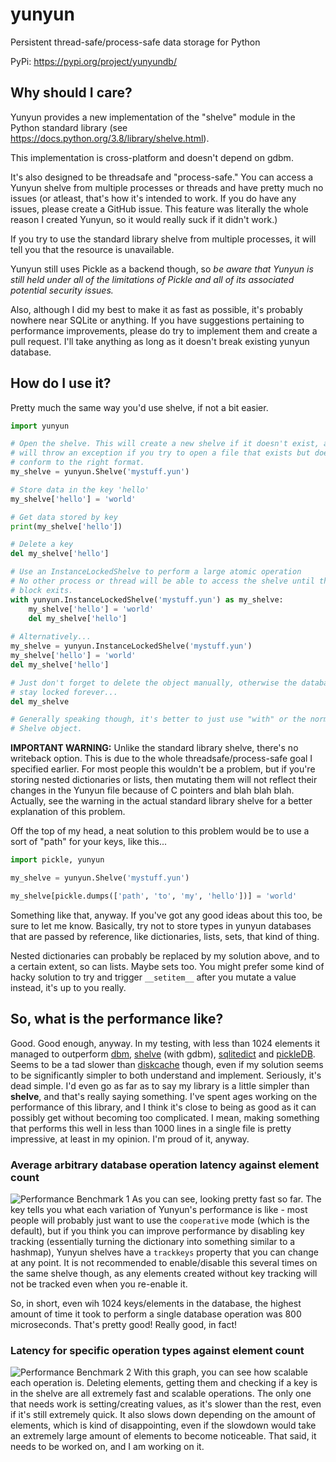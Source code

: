 # yunyun
Persistent thread-safe/process-safe data storage for Python

PyPi: https://pypi.org/project/yunyundb/

## Why should I care?

Yunyun provides a new implementation of the "shelve" module in the Python
standard library (see https://docs.python.org/3.8/library/shelve.html).

This implementation is cross-platform and doesn't depend on gdbm.

It's also designed to be threadsafe and "process-safe." You can access a
Yunyun shelve from multiple processes or threads and have pretty much no issues
(or atleast, that's how it's intended to work. If you do have any issues,
please create a GitHub issue. This feature was literally the whole reason I
created Yunyun, so it would really suck if it didn't work.)

If you try to use the standard library shelve from multiple processes, it will
tell you that the resource is unavailable.

Yunyun still uses Pickle as a backend though, so *be aware that Yunyun is
still held under all of the limitations of Pickle and all of its associated
potential security issues.*

Also, although I did my best to make it as fast as possible, it's probably
nowhere near SQLite or anything. If you have suggestions pertaining to
performance improvements, please do try to implement them and create a pull
request. I'll take anything as long as it doesn't break existing yunyun
database.

## How do I use it?

Pretty much the same way you'd use shelve, if not a bit easier.

```py
import yunyun

# Open the shelve. This will create a new shelve if it doesn't exist, and
# will throw an exception if you try to open a file that exists but doesn't
# conform to the right format.
my_shelve = yunyun.Shelve('mystuff.yun')

# Store data in the key 'hello'
my_shelve['hello'] = 'world'

# Get data stored by key
print(my_shelve['hello'])

# Delete a key
del my_shelve['hello']

# Use an InstanceLockedShelve to perform a large atomic operation
# No other process or thread will be able to access the shelve until this with
# block exits.
with yunyun.InstanceLockedShelve('mystuff.yun') as my_shelve:
    my_shelve['hello'] = 'world'
    del my_shelve['hello']
    
# Alternatively...
my_shelve = yunyun.InstanceLockedShelve('mystuff.yun')
my_shelve['hello'] = 'world'
del my_shelve['hello']

# Just don't forget to delete the object manually, otherwise the database will
# stay locked forever...
del my_shelve

# Generally speaking though, it's better to just use "with" or the normal
# Shelve object.
```

**IMPORTANT WARNING:** Unlike the standard library shelve, there's no
writeback option. This is due to the whole threadsafe/process-safe goal I
specified earlier. For most people this wouldn't be a problem, but if you're
storing nested dictionaries or lists, then mutating them will not reflect their
changes in the Yunyun file because of C pointers and blah blah blah. Actually,
see the warning in the actual standard library shelve for a better explanation
of this problem.

Off the top of my head, a neat solution to this problem would be to use a sort
of "path" for your keys, like this...

```py
import pickle, yunyun

my_shelve = yunyun.Shelve('mystuff.yun')

my_shelve[pickle.dumps(['path', 'to', 'my', 'hello'])] = 'world'
```

Something like that, anyway. If you've got any good ideas about this too, be
sure to let me know. Basically, try not to store types in yunyun databases that
are passed by reference, like dictionaries, lists, sets, that kind of thing.

Nested dictionaries can probably be replaced by my solution above, and to a
certain extent, so can lists. Maybe sets too. You might prefer some kind of
hacky solution to try and trigger `__setitem__` after you mutate a value
instead, it's up to you really.

## So, what is the performance like?

Good. Good enough, anyway. In my testing, with less than 1024 elements it
managed to outperform [dbm](https://docs.python.org/3/library/dbm.html),
[shelve](https://docs.python.org/3/library/shelve.html) (with gdbm),
[sqlitedict](https://github.com/RaRe-Technologies/sqlitedict) and
[pickleDB](https://pythonhosted.org/pickleDB/). Seems to be a tad slower than
[diskcache](https://pypi.org/project/diskcache/) though, even if my solution
seems to be significantly simpler to both understand and implement. Seriously,
it's dead simple. I'd even go as far as to say my library is a little simpler
than **shelve**, and that's really saying something. I've spent ages working on
the performance of this library, and I think it's close to being as good as it
can possibly get without becoming too complicated. I mean, making something
that performs this well in less than 1000 lines in a single file is pretty
impressive, at least in my opinion. I'm proud of it, anyway.

### Average arbitrary database operation latency against element count
![Performance Benchmark 1](https://raw.githubusercontent.com/naphthasl/yunyun/master/benchmark.png)
As you can see, looking pretty fast so far. The key tells you what each
variation of Yunyun's performance is like - most people will probably just
want to use the `cooperative` mode (which is the default), but if you think
you can improve performance by disabling key tracking (essentially turning the
dictionary into something similar to a hashmap), Yunyun shelves have a
`trackkeys` property that you can change at any point. It is not recommended
to enable/disable this several times on the same shelve though, as any elements
created without key tracking will not be tracked even when you re-enable it.

So, in short, even wih 1024 keys/elements in the database, the highest amount
of time it took to perform a single database operation was 800 microseconds.
That's pretty good! Really good, in fact!

### Latency for specific operation types against element count
![Performance Benchmark 2](https://raw.githubusercontent.com/naphthasl/yunyun/master/benchmark2.png)
With this graph, you can see how scalable each operation is. Deleting elements,
getting them and checking if a key is in the shelve are all extremely fast and
scalable operations. The only one that needs work is setting/creating values,
as it's slower than the rest, even if it's still extremely quick. It also slows
down depending on the amount of elements, which is kind of disappointing, even
if the slowdown would take an extremely large amount of elements to become
noticeable. That said, it needs to be worked on, and I am working on it.
